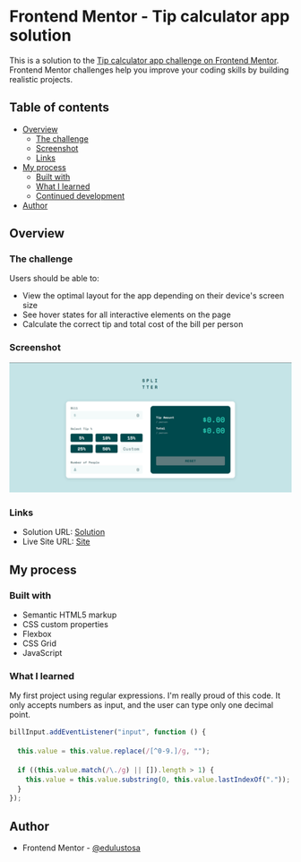 # Frontend Mentor - Tip calculator app solution

This is a solution to the [Tip calculator app challenge on Frontend Mentor](https://www.frontendmentor.io/challenges/tip-calculator-app-ugJNGbJUX). Frontend Mentor challenges help you improve your coding skills by building realistic projects.

## Table of contents

- [Overview](#overview)
  - [The challenge](#the-challenge)
  - [Screenshot](#screenshot)
  - [Links](#links)
- [My process](#my-process)
  - [Built with](#built-with)
  - [What I learned](#what-i-learned)
  - [Continued development](#continued-development)
- [Author](#author)

## Overview

### The challenge

Users should be able to:

- View the optimal layout for the app depending on their device's screen size
- See hover states for all interactive elements on the page
- Calculate the correct tip and total cost of the bill per person

### Screenshot

![](assets/images/tip_calculator.png)

### Links

- Solution URL: [Solution](https://github.com/edulustosa/tip-calculator-app/blob/main/assets/js/main.js)
- Live Site URL: [Site](https://edulustosa.github.io/tip-calculator-app/)

## My process

### Built with

- Semantic HTML5 markup
- CSS custom properties
- Flexbox
- CSS Grid
- JavaScript

### What I learned

My first project using regular expressions. I'm really proud of this code. It only accepts numbers as input, and the user can type only one decimal point.

```js
billInput.addEventListener("input", function () {

  this.value = this.value.replace(/[^0-9.]/g, "");

  if ((this.value.match(/\./g) || []).length > 1) {
    this.value = this.value.substring(0, this.value.lastIndexOf("."));
  }
});
```

## Author

- Frontend Mentor - [@edulustosa](https://www.frontendmentor.io/profile/edulustosa)
